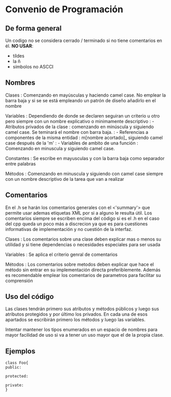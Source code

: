 # Convenio de Programación
## De forma general
Un codigo no se considera cerrado / terminado si no tiene comentarios en él.
**NO USAR**:
- tíldes 
- la ñ
- símbolos no ASCCI

## Nombres
Clases
: Comenzando en mayúsculas y haciendo camel case. No emplear la barra baja y si se se está empleando un patrón de diseño añadirlo en el nombre

Variables
: Dependiendo de donde se declaren seguiran un criterio u otro pero siempre con un nombre explicativo o minimamente descriptivo
: - Atributos privados de la clase
    : comenzando en minúscula y siguiendo camel case. Se teminará el nombre con barra baja.
: - Referencias a componentes de la misma entidad
    : m[nombre acortado]_ siguiendo camel case después de la 'm'
: - Variables de ambito de una función
    : Comenzando en minuscula y siguiendo camel case.

Constantes
: Se escribe en mayusculas y con la barra baja como separador entre palabras

Métodos
: Comenzando en minuscula y siguiendo con camel case siempre con un nombre descriptivo de la tarea que van a realizar

## Comentarios
En el .h se harán los comentarios generales con el <'summary'> que permite usar ademas etiquetas XML por si a alguno le resulta útil.
Los comentarios siempre se escriben encima del código si es el .h en el caso del cpp queda un poco más a discrecion ya que es para cuestiones informativas de implementación y no cuestión de la interfaz.

Clases
: Los comentarios sobre una clase deben explicar mas o menos su utilidad y si tiene dependencias o necesidades especiales para ser usada

Variables
: Se aplica el criterio genral de comentarios

Métodos
: Los comentarios sobre metodos deben explicar que hace el método sin entrar en su implementación directa preferiblemente. Además es recomendable emplear los comentarios de parametros para facilitar su comprensión

## Uso del código

Las clases tendrán primero sus atributos y métodos públicos y luego sus atributos protegidos y por último los privados. En cada una de esos apartados se escribirán primero los métodos y luego las variables.

Intentar mantener los tipos enumerados en un espacio de nombres para mayor facilidad de uso si va a tener un uso mayor que el de la propia clase.


## Ejemplos
```
class Foo{
public:

protected:

private:
}
```
